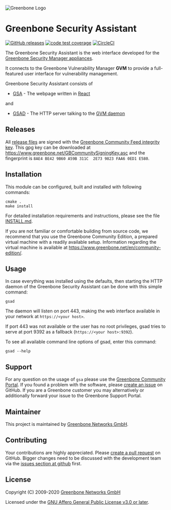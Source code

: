 ![Greenbone Logo](https://www.greenbone.net/wp-content/uploads/gb_logo_resilience_horizontal.png)

# Greenbone Security Assistant

[![GitHub releases](https://img.shields.io/github/release/greenbone/gsa.svg)](https://github.com/greenbone/gsa/releases)
[![code test coverage](https://codecov.io/gh/greenbone/gsa/branch/master/graph/badge.svg)](https://codecov.io/gh/greenbone/gsa)
[![CircleCI](https://circleci.com/gh/greenbone/gsa/tree/gsa-8.0.svg?style=svg)](https://circleci.com/gh/greenbone/gsa/tree/gsa-8.0)

The Greenbone Security Assistant is the web interface developed for the
[Greenbone Security Manager
appliances](https://www.greenbone.net/en/product-comparison/).

It connects to the Greenbone Vulnerability Manager **GVM** to provide a
full-featured user interface for vulnerability management.

Greenbone Security Assistant consists of

* [GSA](https://github.com/greenbone/gsa/tree/master/gsa) - The webpage written in [React](https://reactjs.org/)

and

* [GSAD](https://github.com/greenbone/gsa/tree/master/gsad) - The HTTP server talking to the [GVM daemon](https://github.com/greenbone/gvmd)

## Releases

All [release files](https://github.com/greenbone/gsa/releases) are signed with
the [Greenbone Community Feed integrity key](https://community.greenbone.net/t/gcf-managing-the-digital-signatures/101).
This gpg key can be downloaded at https://www.greenbone.net/GBCommunitySigningKey.asc
and the fingerprint is `8AE4 BE42 9B60 A59B 311C  2E73 9823 FAA6 0ED1 E580`.

## Installation

This module can be configured, built and installed with following commands:

    cmake .
    make install

For detailed installation requirements and instructions, please see the file
[INSTALL.md](INSTALL.md).

If you are not familiar or comfortable building from source code, we recommend
that you use the Greenbone Community Edition, a prepared virtual machine with a
readily available setup. Information regarding the virtual machine is available
at <https://www.greenbone.net/en/community-edition/>.

## Usage

In case everything was installed using the defaults, then starting the HTTP
daemon of the Greenbone Security Assistant can be done with this simple command:

    gsad

The daemon will listen on port 443, making the web interface
available in your network at `https://<your host>`.

If port 443 was not available or the user has no root privileges,
gsad tries to serve at port 9392 as a fallback (`https://<your host>:9392`).

To see all available command line options of gsad, enter this command:

    gsad --help

## Support

For any question on the usage of `gsa` please use the [Greenbone Community
Portal](https://community.greenbone.net/c/gse). If you found a problem with the
software, please [create an issue](https://github.com/greenbone/gsa/issues) on
GitHub. If you are a Greenbone customer you may alternatively or additionally
forward your issue to the Greenbone Support Portal.

## Maintainer

This project is maintained by [Greenbone Networks
GmbH](https://www.greenbone.net/).

## Contributing

Your contributions are highly appreciated. Please [create a pull
request](https://github.com/greenbone/gsa/pulls) on GitHub. Bigger changes need
to be discussed with the development team via the [issues section at
github](https://github.com/greenbone/gsa/issues) first.

## License

Copyright (C) 2009-2020 [Greenbone Networks GmbH](https://www.greenbone.net/)

Licensed under the [GNU Affero General Public License v3.0 or later](LICENSE).
